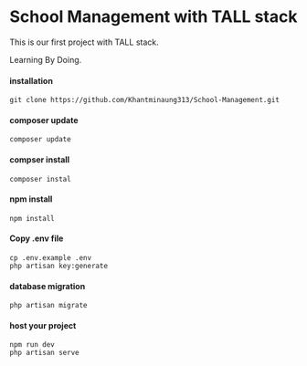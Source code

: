 # School Management with TALL stack

This is our first project with TALL stack.

Learning By Doing.

#### installation
    git clone https://github.com/Khantminaung313/School-Management.git

#### composer update
    composer update

#### compser install
    composer instal

#### npm install
    npm install

#### Copy .env file
    cp .env.example .env
    php artisan key:generate

#### database migration
    php artisan migrate

#### host your project
    npm run dev
    php artisan serve
